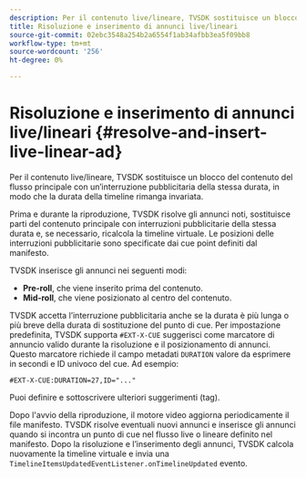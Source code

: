 ```yaml
---
description: Per il contenuto live/lineare, TVSDK sostituisce un blocco del contenuto del flusso principale con un’interruzione pubblicitaria della stessa durata, in modo che la durata della timeline rimanga invariata.
title: Risoluzione e inserimento di annunci live/lineari
source-git-commit: 02ebc3548a254b2a6554f1ab34afbb3ea5f09bb8
workflow-type: tm+mt
source-wordcount: '256'
ht-degree: 0%

---
```


# Risoluzione e inserimento di annunci live/lineari {#resolve-and-insert-live-linear-ad}

Per il contenuto live/lineare, TVSDK sostituisce un blocco del contenuto del flusso principale con un’interruzione pubblicitaria della stessa durata, in modo che la durata della timeline rimanga invariata.

Prima e durante la riproduzione, TVSDK risolve gli annunci noti, sostituisce parti del contenuto principale con interruzioni pubblicitarie della stessa durata e, se necessario, ricalcola la timeline virtuale. Le posizioni delle interruzioni pubblicitarie sono specificate dai cue point definiti dal manifesto.

TVSDK inserisce gli annunci nei seguenti modi:

* **Pre-roll**, che viene inserito prima del contenuto.
* **Mid-roll**, che viene posizionato al centro del contenuto.

TVSDK accetta l’interruzione pubblicitaria anche se la durata è più lunga o più breve della durata di sostituzione del punto di cue. Per impostazione predefinita, TVSDK supporta `#EXT-X-CUE` suggerisci come marcatore di annuncio valido durante la risoluzione e il posizionamento di annunci. Questo marcatore richiede il campo metadati `DURATION` valore da esprimere in secondi e ID univoco del cue. Ad esempio:

```
#EXT-X-CUE:DURATION=27,ID="..."
```

Puoi definire e sottoscrivere ulteriori suggerimenti (tag).

Dopo l&#39;avvio della riproduzione, il motore video aggiorna periodicamente il file manifesto. TVSDK risolve eventuali nuovi annunci e inserisce gli annunci quando si incontra un punto di cue nel flusso live o lineare definito nel manifesto. Dopo la risoluzione e l’inserimento degli annunci, TVSDK calcola nuovamente la timeline virtuale e invia una `TimelineItemsUpdatedEventListener.onTimelineUpdated` evento.
